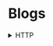 # Blogs

<details>

<summary>HTTP </summary>

* [What happens when you type a URL into your browser?](what-happens-when-you-type-a-url-into-your-browser.md)
* [HTTP Keep-Alive Vs TCP Keep Alive](https://app.gitbook.com/s/-Mim\_-dkOIGUUEgrm6Bz-2910905616/\~/changes/Y7Lx9rg5eB9w7PTp84Zr/blogs/http-keep-alive-vs-tcp-keep-alive)

</details>
